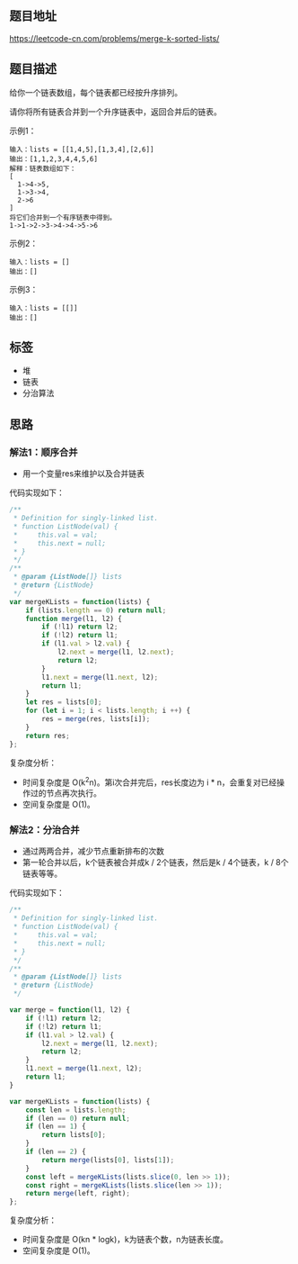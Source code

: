 ## 题目地址

https://leetcode-cn.com/problems/merge-k-sorted-lists/

## 题目描述

给你一个链表数组，每个链表都已经按升序排列。

请你将所有链表合并到一个升序链表中，返回合并后的链表。

示例1：
```
输入：lists = [[1,4,5],[1,3,4],[2,6]]
输出：[1,1,2,3,4,4,5,6]
解释：链表数组如下：
[
  1->4->5,
  1->3->4,
  2->6
]
将它们合并到一个有序链表中得到。
1->1->2->3->4->4->5->6
```

示例2：
```
输入：lists = []
输出：[]
```

示例3：
```
输入：lists = [[]]
输出：[]
```

## 标签

- 堆
- 链表
- 分治算法

## 思路

### 解法1：顺序合并

- 用一个变量res来维护以及合并链表

代码实现如下：
```javascript
/**
 * Definition for singly-linked list.
 * function ListNode(val) {
 *     this.val = val;
 *     this.next = null;
 * }
 */
/**
 * @param {ListNode[]} lists
 * @return {ListNode}
 */
var mergeKLists = function(lists) {
    if (lists.length == 0) return null;
    function merge(l1, l2) {
        if (!l1) return l2;
        if (!l2) return l1;
        if (l1.val > l2.val) {
            l2.next = merge(l1, l2.next);
            return l2;
        }
        l1.next = merge(l1.next, l2);
        return l1;
    }
    let res = lists[0];
    for (let i = 1; i < lists.length; i ++) {
        res = merge(res, lists[i]);
    }
    return res;
};
```

复杂度分析：

- 时间复杂度是 O(k<sup>2</sup>n)。第i次合并完后，res长度边为 i * n，会重复对已经操作过的节点再次执行。
- 空间复杂度是 O(1)。

### 解法2：分治合并

- 通过两两合并，减少节点重新排布的次数
- 第一轮合并以后，k个链表被合并成k / 2个链表，然后是k / 4个链表，k / 8个链表等等。

代码实现如下：
```javascript
/**
 * Definition for singly-linked list.
 * function ListNode(val) {
 *     this.val = val;
 *     this.next = null;
 * }
 */
/**
 * @param {ListNode[]} lists
 * @return {ListNode}
 */

var merge = function(l1, l2) {
    if (!l1) return l2;
    if (!l2) return l1;
    if (l1.val > l2.val) {
        l2.next = merge(l1, l2.next);
        return l2;
    }
    l1.next = merge(l1.next, l2);
    return l1;
}

var mergeKLists = function(lists) {
    const len = lists.length;
    if (len == 0) return null;
    if (len == 1) {
        return lists[0];
    }
    if (len == 2) {
        return merge(lists[0], lists[1]);
    }
    const left = mergeKLists(lists.slice(0, len >> 1));
    const right = mergeKLists(lists.slice(len >> 1));
    return merge(left, right);
};
```

复杂度分析：

- 时间复杂度是 O(kn * logk)，k为链表个数，n为链表长度。
- 空间复杂度是 O(1)。
